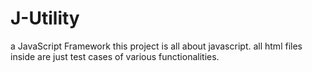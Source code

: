 # J-Utility
a JavaScript Framework
this project is all about javascript. all html files inside are just test cases of various functionalities. 
